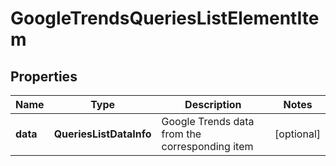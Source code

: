 # GoogleTrendsQueriesListElementItem


## Properties

| Name | Type | Description | Notes |
|------------ | ------------- | ------------- | -------------|
**data** | **QueriesListDataInfo** | Google Trends data from the corresponding item |[optional]|